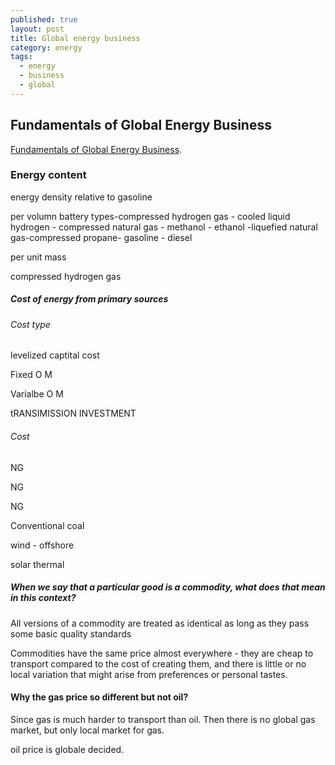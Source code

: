 ```yaml
---
published: true
layout: post
title: Global energy business
category: energy
tags:
  - energy
  - business
  - global
---
```

## Fundamentals of Global Energy Business

[Fundamentals of Global Energy Business](https://www.coursera.org/learn/energy-business). 



### Energy content


energy density relative to gasoline

per volumn
      battery types-compressed hydrogen gas - cooled liquid hydrogen - compressed natural gas - methanol - ethanol -liquefied natural gas-compressed propane- gasoline - diesel

per unit mass




compressed hydrogen gas 





##### Cost of energy from primary sources

###### Cost type

levelized captital cost

Fixed O M

Varialbe O M 

tRANSIMISSION INVESTMENT


###### Cost

NG

NG

NG

Conventional coal

wind - offshore

solar thermal




##### When we say that a particular good is a commodity, what does that mean in this context?

All versions of a commodity are treated as identical as long as they pass some basic quality standards


Commodities have the same price almost everywhere - they are cheap to transport compared to the cost of creating them, and there is little or no local variation that might arise from preferences or personal tastes.



#### Why the gas price so different but not oil?

Since gas is much harder to transport than oil. Then there is no global gas market, but only local market for gas. 


oil price is globale decided. 



